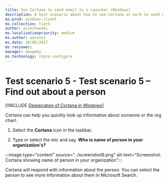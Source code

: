 ```yaml
---
title: Use Cortana to send email to a coworker (Windows)
description: A test scenario about how to use Cortana at work to send email to a coworker.
ms.prod: windows-client
ms.collection: tier3
author: aczechowski
ms.localizationpriority: medium
ms.author: aaroncz
ms.date: 10/05/2017
ms.reviewer: 
manager: dougeby
ms.technology: itpro-configure
---
```


# Test scenario 5 - Test scenario 5 – Find out about a person
<!--Using include for Cortana in Windows deprecation -->
[!INCLUDE [Deprecation of Cortana in Windows](./includes/cortana-deprecation.md)]

Cortana can help you quickly look up information about someone or the org chart.

1. Select the  **Cortana**  icon in the taskbar.

2. Type or select the mic and say, **Who is name of person in your organization's?**

:::image type="content" source="../screenshot9.png" alt-text="Screenshot: Cortana showing name of person in your organization":::

Cortana will respond with information about the person. You can select the person to see more information about them in Microsoft Search.
